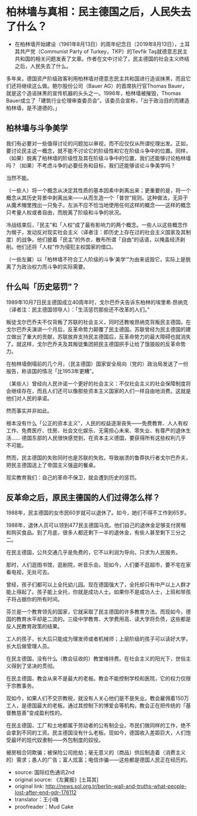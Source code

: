 # 柏林墙与真相：民主德国之后，人民失去了什么？


- 在柏林墙开始建设（1961年8月13日）的周年纪念日（2019年8月13日），土耳其共产党（Communist Party of Turkey，TKP）的Tevfik Taş就德意志民主共和国的相关问题发表了文章。作者在文中讨论了，民主德国的社会主义终结之后，人民失去了什么。

多年来，德国资产阶级政客利用柏林墙对德意志民主共和国进行造谣抹黑，而且它们还将继续这么做。鲍尔股份公司（Bauer AG）的首席执行官Thomas Bauer，就是这个造谣抹黑的宣传机器的头头之一。1996年，柏林墙被摧毁，Thomas Bauer成立了「建筑行业伦理审查委员会”。该委员会宣称，「出于政治目的而建造柏林墙，是不道德的。」

## 柏林墙与斗争美学

我们有必要对一些值得讨论的问题加以审视，而不应仅仅从所谓伦理出发。正如，要讨论民主这一概念，就不能不讨论它的阶级性和它在阶级斗争中的位置。同样，（如果）脱离了柏林墙的阶级性及其在阶级斗争中的位置，我们还能够讨论柏林墙吗？（如果）不考虑斗争的必要任务和目标，我们还能够谈论斗争美学吗？

当然不能。

（一些人）将一个概念从决定其性质的基本因素中剥离出来；更重要的是，将一个概念从其历史背景中剥离出来——从而生造一个「普世”规则。这种做法，无异于从魔术帽里拽出一只兔子。左派不应不恰当地使用任何这样的概念——这样的概念只考量人权或者自由，而脱离了阶级和斗争的状况。

冷战结束后，「民主”和「人权”成了最有影响力的两个概念。一些人以这些概念作为幌子，发动反对现实社会主义（译者注：即历史上存在过的社会主义国家及其制度）的战争。他们披着「民主”的外衣，散布所谓「自由”的话语，以掩盖经济剥削。他们还将「人权”作为侵犯主权国家的借口。

（一些左翼）以「柏林墙不符合工人阶级的斗争‘美学’”为由来诋毁它，实际上是脱离了为政治权力而斗争的实际需要。

## 什么叫「历史惩罚”？

1989年10月7日民主德国成立40周年时，戈尔巴乔夫告诉东柏林的埃里希·昂纳克（译者注：民主德国领导人）：「生活惩罚那些还不改革的人们。”

叛徒戈尔巴乔夫不仅背叛了苏联的社会主义，同时还教唆昂纳克背叛民主德国。在戈尔巴乔夫演讲一个月后，反革命势力颠覆了民主德国。苏联曾经为民主德国的建立做出了重大的贡献，苏联放弃支持民主德国后，反革命势力的最大障碍也就消失了。就这样，戈尔巴乔夫及其叛徒集团把民主德国拱手让给了饿狼般的反革命势力。

在柏林墙倒塌前的几个月，（民主德国）国家安全局向（党的）政治局发送了一份报告，称该国的情况「比1953年更糟”。

（某些人）曾经向人民许诺一个更好的社会主义：不仅社会主义的社会保障制度将会继续存在，而且人们还可以像那些资本主义国家的人们一样自由地消费。这就是他们对人民的承诺。

然而事实并非如此。

根本没有什么「公正的资本主义”，人民的权益逐渐丧失——免费教育、人人有权工作、免费医疗、住房、社会文化娱乐、无需担心未来、零失业、有尊严的退休生活……
德国东部的人民很快感觉到，在资本主义德国，要获得所有这些权利几乎不可能。

然而，民主德国的失败同时也是苏联的失败。导致崩溃的鲁莽执行者戈尔巴乔夫，把民主德国送上了帝国主义强盗的餐桌。

现实教育我们：自己的革命不保卫，就会遭到历史的惩罚。

## 反革命之后，原民主德国的人们过得怎么样？

1988年，民主德国的女市民60岁就可以退休了。如今，她们不得不工作到65岁。

1988年，退休人员可以领到477民主德国马克。他们自己的退休金足够支付房租和购买食品。到了月底，很多人都还剩下一半的退休金，有些人甚至剩下三分之二。

在民主德国，公共交通几乎是免费的，它不以利润为导向，只求为人民服务。

那时，人们逛图书馆，逛剧院，听音乐会。现如今，人们要不逛超市，要不宅在家看电视，无处可去。

曾经，孩子们都可以上全托幼儿园。现在德国强大了，全托却只有中产以上人群才能上得起了。孩子能上全托，你就是成功人士。如果你不是成功人士，上班和带孩子将占据你的所有时间。

芬兰是一个教育领先的国家，它就采取了民主德国的许多教育方法。而现如今，德国的教育水平却是二流的。三级中学教育、大学费用高、读大学将负债，这些都是反人民教育政策的结果。

工人的孩子，长大后只能成为理发师或者机械师；上层阶级的孩子可以读好大学，长大后做管理人员。

在民主德国，没有什么（教会征收的）教堂维持费。在社会主义的阳光下，世俗主义得到了坚决的贯彻。

在民主德国，教会从来不是最大的老板。教会不能控制学校和医院，它的权力仅限于宗教事务。

现如今，如果人们不交宗教税，就没有人关心他们是不是失业。教会雇佣着150万工人，是德国最大的老板。通过其控制下的博爱会等机构，教会正在把传统的「基督教慈善”变成盈利性的。

在民主德国，工厂和土地都属于劳动者的公有制企业。市民们做同样的工作，绝不会拿到不同的工资。民主德国没有什么老板。现如今，德国收入差距巨大，人们饱受最坏的现代奴隶制——外包制度的奴役。

被房租合同欺骗；被保险公司抢劫；毫无意义的（商品）供应制造着（消费主义的）需求；愚人的广告；富人炫富；电信诈骗——这些都是德国人民正在经历的。

- source: 国际红色通讯2nd
- original source: 《左翼报》[土耳其]
- original link: http://news.sol.org.tr/berlin-wall-and-truths-what-people-lost-after-end-gdr-176112
- translator：王小嗨
- proofreader：Mud Cake
